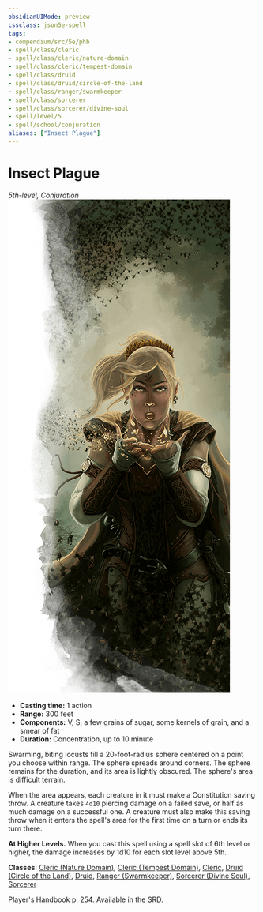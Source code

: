 ```yaml
---
obsidianUIMode: preview
cssclass: json5e-spell
tags:
- compendium/src/5e/phb
- spell/class/cleric
- spell/class/cleric/nature-domain
- spell/class/cleric/tempest-domain
- spell/class/druid
- spell/class/druid/circle-of-the-land
- spell/class/ranger/swarmkeeper
- spell/class/sorcerer
- spell/class/sorcerer/divine-soul
- spell/level/5
- spell/school/conjuration
aliases: ["Insect Plague"]
---
```

# Insect Plague
*5th-level, Conjuration*  
![](../../assets/img/insect-plague.png)  

- **Casting time:** 1 action
- **Range:** 300 feet
- **Components:** V, S, a few grains of sugar, some kernels of grain, and a smear of fat
- **Duration:** Concentration, up to 10 minute

Swarming, biting locusts fill a 20-foot-radius sphere centered on a point you choose within range. The sphere spreads around corners. The sphere remains for the duration, and its area is lightly obscured. The sphere's area is difficult terrain.

When the area appears, each creature in it must make a Constitution saving throw. A creature takes `4d10` piercing damage on a failed save, or half as much damage on a successful one. A creature must also make this saving throw when it enters the spell's area for the first time on a turn or ends its turn there.

**At Higher Levels.** When you cast this spell using a spell slot of 6th level or higher, the damage increases by 1d10 for each slot level above 5th.

**Classes**: [Cleric (Nature Domain)](../classes/cleric-nature-domain.md#), [Cleric (Tempest Domain)](../classes/cleric-tempest-domain.md#), [Cleric](../classes/cleric.md#), [Druid (Circle of the Land)](../classes/druid-circle-of-the-land.md#), [Druid](../classes/druid.md#), [Ranger (Swarmkeeper)](../classes/ranger-swarmkeeper-tce.md#), [Sorcerer (Divine Soul)](../classes/sorcerer-divine-soul-xge.md#), [Sorcerer](../classes/sorcerer.md#)

Player's Handbook p. 254. Available in the SRD.